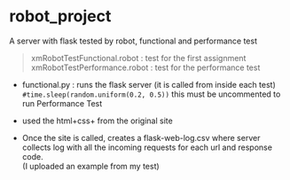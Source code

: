 # robot_project
A server with flask tested by robot, functional and performance test


> xmRobotTestFunctional.robot : test for the first assignment <br>
> xmRobotTestPerformance.robot : test for the performance test

* functional.py : runs the flask server (it is called from inside each test) <br>
            ```#time.sleep(random.uniform(0.2, 0.5))```
            this must be uncommented to run Performance Test 
* used the html+css+<js script inside html for writing output> from the original site 

* Once the site is called, creates a flask-web-log.csv where server collects log with all the incoming requests for each url and response code.<br>
(I uploaded an example from my test)
